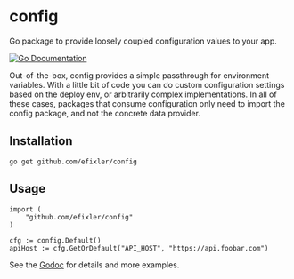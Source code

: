 # config
Go package to provide loosely coupled configuration values to your app. 

[![Go Documentation](http://img.shields.io/badge/go-documentation-blue.svg?style=flat-square)][godocs]

[godocs]: https://godoc.org/github.com/efixler/config

Out-of-the-box, config provides a simple passthrough for environment variables. With a little bit of code you can do custom configuration settings based on the deploy env, or arbitrarily complex implementations. In all of these cases, packages that consume configuration only need to import the config package, and not the concrete data provider.

## Installation

`go get github.com/efixler/config`

## Usage

````
import (
	"github.com/efixler/config"
)

cfg := config.Default()
apiHost := cfg.GetOrDefault("API_HOST", "https://api.foobar.com")

 ````

See the [Godoc](https://godoc.org/github.com/efixler/config) for details and more examples. 

